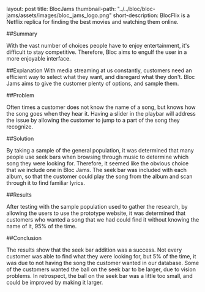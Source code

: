layout: post
title: BlocJams
thumbnail-path: "../../bloc/bloc-jams/assets/images/bloc_jams_logo.png"
short-description: BlocFlix is a Netflix replica for finding the best movies and watching them online.

##Summary

With the vast number of choices people have to enjoy entertainment, it's difficult to stay competitive.  Therefore, Bloc aims to engulf the user in a more enjoyable interface.  

##Explanation
With media streaming at us constantly, customers need an efficient way to select what they want, and disregard what they don't.  Bloc Jams aims to give the customer plenty of options, and sample them.  

##Problem

Often times a customer does not know the name of a song, but knows how the song goes when they hear it.  Having a slider in the playbar will address the issue by allowing the customer to jump to a part of the song they recognize.  

##Solution

By taking a sample of the general population, it was determined that many people use seek bars when browsing through music to determine which song they were looking for.  Therefore, it seemed like the obvious choice that we include one in Bloc Jams. The seek bar was included with each album, so that the customer could play the song from the album and scan through it to find familiar lyrics.

##Results

After testing with the sample population used to gather the research, by allowing the users to use the prototype website, it was determined that customers who wanted a song that we had could find it without knowing the name of it, 95% of the time.  

##Conclusion

The results show that the seek bar addition was a success.  Not every customer was able to find what they were looking for, but 5% of the time, it was due to not having the song the customer wanted in our database.  Some of the customers wanted the ball on the seek bar to be larger, due to vision problems.  In retrospect, the ball on the seek bar was a little too small, and could be improved by making it larger.  

